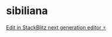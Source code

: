 # sibiliana

[Edit in StackBlitz next generation editor ⚡️](https://stackblitz.com/~/github.com/DarioLoved/sibiliana)